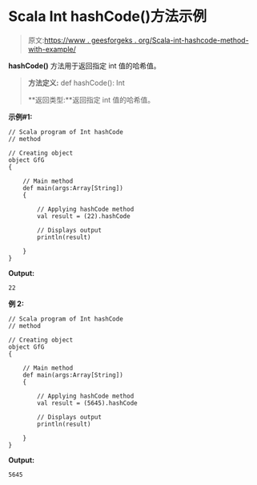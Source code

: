 # Scala Int hashCode()方法示例

> 原文:[https://www . geesforgeks . org/Scala-int-hashcode-method-with-example/](https://www.geeksforgeeks.org/scala-int-hashcode-method-with-example/)

**hashCode()** 方法用于返回指定 int 值的哈希值。

> **方法定义:** def hashCode(): Int
> 
> **返回类型:**返回指定 int 值的哈希值。

**示例#1:**

```
// Scala program of Int hashCode
// method 

// Creating object 
object GfG 
{  

    // Main method 
    def main(args:Array[String]) 
    { 

        // Applying hashCode method 
        val result = (22).hashCode

        // Displays output 
        println(result) 

    } 
}   
```

**Output:**

```
22

```

**例 2:**

```
// Scala program of Int hashCode
// method 

// Creating object 
object GfG 
{  

    // Main method 
    def main(args:Array[String]) 
    { 

        // Applying hashCode method 
        val result = (5645).hashCode

        // Displays output 
        println(result) 

    } 
} 
```

**Output:**

```
5645

```